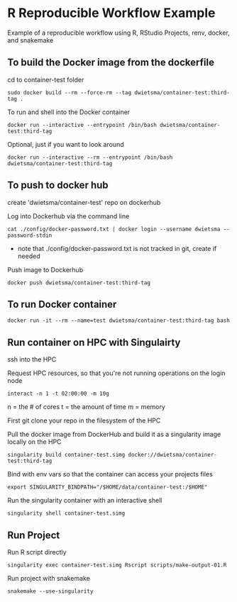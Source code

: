# R Reproducible Workflow Example
Example of a reproducible workflow using R, RStudio Projects, renv, docker, and snakemake

## To build the Docker image from the dockerfile

cd to container-test folder

```
sudo docker build --rm --force-rm --tag dwietsma/container-test:third-tag .
```

To run and shell into the Docker container

```
docker run --interactive --entrypoint /bin/bash dwietsma/container-test:third-tag
```

Optional, just if you want to look around

```
docker run --interactive --rm --entrypoint /bin/bash dwietsma/container-test:third-tag
```
## To push to docker hub

create 'dwietsma/container-test' repo on dockerhub 

Log into Dockerhub via the command line
```
cat ./config/docker-password.txt | docker login --username dwietsma --password-stdin
```
* note that ./config/docker-password.txt is not tracked in git, create if needed

Push image to Dockerhub 

```
docker push dwietsma/container-test:third-tag
```

## To run Docker container 

```
docker run -it --rm --name=test dwietsma/container-test:third-tag bash
```

## Run container on HPC with Singulairty

ssh into the HPC

Request HPC resources, so that you're not running operations on the login node

```
interact -n 1 -t 02:00:00 -m 10g
```

n = the # of cores
t = the amount of time
m = memory

First git clone your repo in the filesystem of the HPC

Pull the docker image from DockerHub and build it as a singularity image locally on the HPC

```
singularity build container-test.simg docker://dwietsma/container-test:third-tag
```


Bind with env vars so that the container can access your projects files

```
export SINGULARITY_BINDPATH="/$HOME/data/container-test:/$HOME"
```

Run the singularity container with an interactive shell

```
singularity shell container-test.simg
```

## Run Project

Run R script directly

```
singularity exec container-test.simg Rscript scripts/make-output-01.R
```

Run project with snakemake

```
snakemake --use-singularity
```
